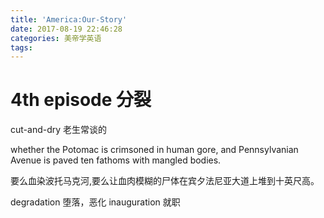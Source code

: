 ```yaml
---
title: 'America:Our-Story'
date: 2017-08-19 22:46:28
categories: 美帝学英语
tags:
---
```


# 4th episode 分裂
cut-and-dry 老生常谈的

whether the Potomac is crimsoned in human gore, and Pennsylvanian Avenue is paved ten fathoms with mangled bodies.

要么血染波托马克河,要么让血肉模糊的尸体在宾夕法尼亚大道上堆到十英尺高。

degradation 堕落，恶化
inauguration 就职
